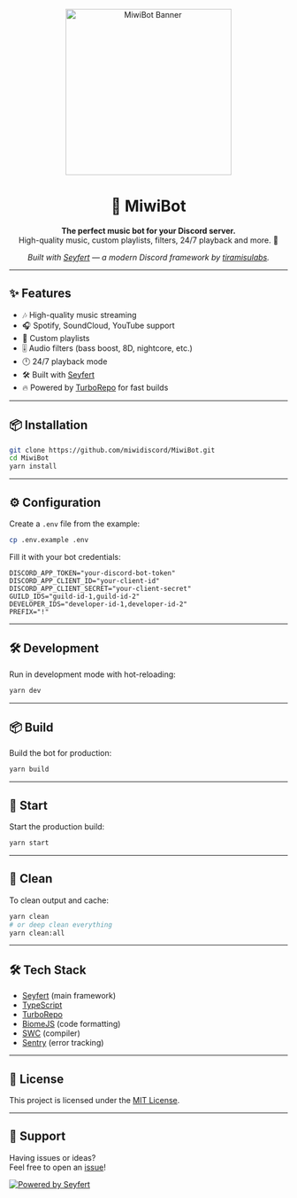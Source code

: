 <p align="center">
  <img src="https://i.imgur.com/m7ESfbm.png" alt="MiwiBot Banner" width="300" />
</p>

<h1 align="center">🎵 MiwiBot</h1>

<p align="center">
  <strong>The perfect music bot for your Discord server.</strong><br/>
  High-quality music, custom playlists, filters, 24/7 playback and more. 🚀
</p>

<p align="center">
  <em>Built with <a href="https://github.com/tiramisulabs/seyfert">Seyfert</a> — a modern Discord framework by <a href="https://github.com/tiramisulabs">tiramisulabs</a>.</em>
</p>

---

## ✨ Features

- 🎶 High-quality music streaming  
- 🎧 Spotify, SoundCloud, YouTube support  
- 📃 Custom playlists  
- 🎚️ Audio filters (bass boost, 8D, nightcore, etc.)  
- 🕛 24/7 playback mode  
- 🛠️ Built with [Seyfert](https://github.com/tiramisulabs/seyfert)  
- 🔥 Powered by [TurboRepo](https://turbo.build/) for fast builds  

---

## 📦 Installation

```bash
git clone https://github.com/miwidiscord/MiwiBot.git
cd MiwiBot
yarn install
```

---

## ⚙️ Configuration

Create a `.env` file from the example:

```bash
cp .env.example .env
```

Fill it with your bot credentials:

```env
DISCORD_APP_TOKEN="your-discord-bot-token"
DISCORD_APP_CLIENT_ID="your-client-id"
DISCORD_APP_CLIENT_SECRET="your-client-secret"
GUILD_IDS="guild-id-1,guild-id-2"
DEVELOPER_IDS="developer-id-1,developer-id-2"
PREFIX="!"
```

---

## 🛠️ Development

Run in development mode with hot-reloading:

```bash
yarn dev
```

---

## 📦 Build

Build the bot for production:

```bash
yarn build
```

---

## 🚀 Start

Start the production build:

```bash
yarn start
```

---

## 🧹 Clean

To clean output and cache:

```bash
yarn clean
# or deep clean everything
yarn clean:all
```

---

## 🛠️ Tech Stack

- [Seyfert](https://github.com/tiramisulabs/seyfert) (main framework)
- [TypeScript](https://www.typescriptlang.org/)
- [TurboRepo](https://turbo.build/)
- [BiomeJS](https://biomejs.dev/) (code formatting)
- [SWC](https://swc.rs/) (compiler)
- [Sentry](https://sentry.io/) (error tracking)

---

## 📜 License

This project is licensed under the [MIT License](LICENSE).

---

## 💬 Support

Having issues or ideas?  
Feel free to open an [issue](https://github.com/miwidiscord/MiwiBot/issues)!


[![Powered by Seyfert](https://img.shields.io/badge/powered%20by-seyfert-4B275F?style=for-the-badge)](https://github.com/tiramisulabs/seyfert)
